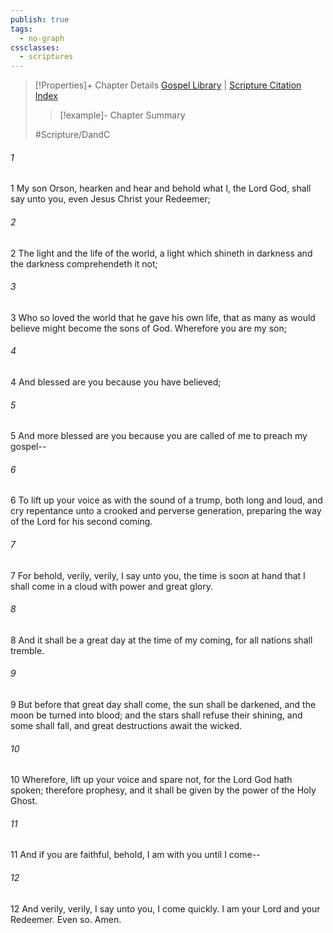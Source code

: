 ```yaml
---
publish: true
tags:
  - no-graph
cssclasses:
  - scriptures
---
```

>[!Properties]+ Chapter Details
>[Gospel Library](https://churchofjesuschrist.org/study/scriptures/dc-testament/dc/34?lang=eng)    |    [Scripture Citation Index](https://scriptures.byu.edu/#12e22::c12e22)
>>[!example]- Chapter Summary
>> 
> 
>
>#Scripture/DandC
###### 1
1 My son Orson, hearken and hear and behold what I, the Lord God, shall say unto you, even Jesus Christ your Redeemer;
###### 2
2 The light and the life of the world, a light which shineth in darkness and the darkness comprehendeth it not;
###### 3
3 Who so loved the world that he gave his own life, that as many as would believe might become the sons of God. Wherefore you are my son;
###### 4
4 And blessed are you because you have believed;
###### 5
5 And more blessed are you because you are called of me to preach my gospel--
###### 6
6 To lift up your voice as with the sound of a trump, both long and loud, and cry repentance unto a crooked and perverse generation, preparing the way of the Lord for his second coming.
###### 7
7 For behold, verily, verily, I say unto you, the time is soon at hand that I shall come in a cloud with power and great glory.
###### 8
8 And it shall be a great day at the time of my coming, for all nations shall tremble.
###### 9
9 But before that great day shall come, the sun shall be darkened, and the moon be turned into blood; and the stars shall refuse their shining, and some shall fall, and great destructions await the wicked.
###### 10
10 Wherefore, lift up your voice and spare not, for the Lord God hath spoken; therefore prophesy, and it shall be given by the power of the Holy Ghost.
###### 11
11 And if you are faithful, behold, I am with you until I come--
###### 12
12 And verily, verily, I say unto you, I come quickly. I am your Lord and your Redeemer. Even so. Amen.
